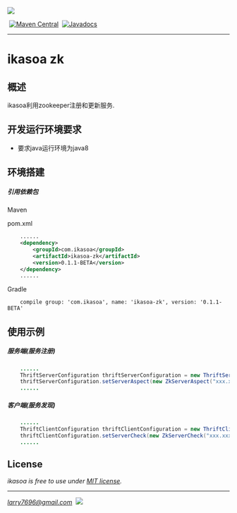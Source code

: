 [![](http://ikasoa.com/ikasoalogo_small.png)](http://ikasoa.com)<br />

&nbsp;[![Maven Central](https://maven-badges.herokuapp.com/maven-central/com.ikasoa/ikasoa-zk/badge.svg)](https://maven-badges.herokuapp.com/maven-central/com.ikasoa/ikasoa-zk)&nbsp;&nbsp;[![Javadocs](http://javadoc.io/badge/com.ikasoa/ikasoa-zk.svg)](http://javadoc.io/doc/com.ikasoa/ikasoa-zk)&nbsp;&nbsp;

***

# ikasoa zk #

## 概述 ##

  ikasoa利用zookeeper注册和更新服务.

## 开发运行环境要求 ##

- 要求java运行环境为java8

## 环境搭建 ##

##### 引用依赖包 #####

Maven

pom.xml

```xml
    ......
    <dependency>
        <groupId>com.ikasoa</groupId>
        <artifactId>ikasoa-zk</artifactId>
        <version>0.1.1-BETA</version>
    </dependency>
    ......
```

Gradle

```
    compile group: 'com.ikasoa', name: 'ikasoa-zk', version: '0.1.1-BETA'
```

## 使用示例 ##

##### 服务端(服务注册) #####

```java
    ......
    ThriftServerConfiguration thriftServerConfiguration = new ThriftServerConfiguration();
    thriftServerConfiguration.setServerAspect(new ZkServerAspect("xxx.xxx.xxx.xxx:2181", null));
    ......
```

##### 客户端(服务发现) #####

```java
    ......
    ThriftClientConfiguration thriftClientConfiguration = new ThriftClientConfiguration();
    thriftClientConfiguration.setServerCheck(new ZkServerCheck("xxx.xxx.xxx.xxx:2181", null));
    ......
```

## License ##

*ikasoa is free to use under [MIT license](https://github.com/venwyhk/ikasoa/blob/master/LICENSE).*

***

*larry7696@gmail.com*&nbsp;&nbsp;[![](https://i.creativecommons.org/l/by/4.0/80x15.png)](http://creativecommons.org/licenses/by/4.0/)
